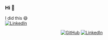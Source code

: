 ### Hi 👋

<!--
**jesperalmstrom/jesperalmstrom** is a ✨ _special_ ✨ repository because its `README.md` (this file) appears on your GitHub profile.
- 🔭 I’m currently working on ...
- 🌱 I’m currently learning ...
- 👯 I’m looking to collaborate on ...
- 🤔 I’m looking for help with ...
- 💬 Ask me about ...
- 📫 How to reach me: ...
- 😄 Pronouns: ...
- ⚡ Fun fact: ...

-->
<p> 
	I did this 😄
	<br>
	<a href="https://www.linkedin.com/posts/acorn-technology-ab_arduino-iot-esp8266-activity-6663719905550049283-sYNf"><img src="https://media-exp1.licdn.com/dms/image/C5622AQHzEvG8bQPg6A/feedshare-shrink_800/0?e=1600300800&v=beta&t=KskFyhF8yOJvD5hqCv0czUNADc70Pbkrw1JixM2rjcY" alt="LinkedIn"></a>
</p>
<p align="center">
	<a href="https://github.com/jesperalmstrom"><img src="https://img.shields.io/github/followers/jesperalmstrom.svg?label=GitHub&style=social" alt="GitHub"></a>
	<a href="https://www.linkedin.com/in/jesper-almström"><img src="https://img.shields.io/badge/LinkedIn--_.svg?style=social&logo=linkedin" alt="LinkedIn"></a>
</p>
